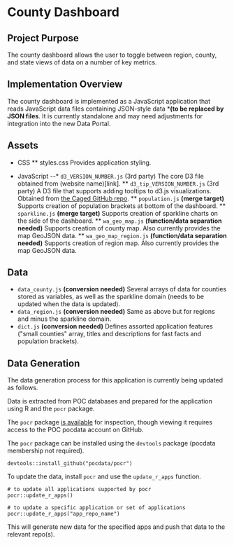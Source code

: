 # County Dashboard
## Project Purpose
The county dashboard allows the user to toggle between region, county, and state 
views of data on a number of key metrics.

## Implementation Overview
The county dashboard is implemented as a JavaScript application that reads
JavaScript data files containing JSON-style data ***(to be replaced by JSON
files**. It is currently standalone and may need adjustments for integration 
into the new Data Portal.

## Assets
* CSS
** styles.css
Provides application styling.

* JavaScript
--* `d3_VERSION_NUMBER.js` (3rd party)
The core D3 file obtained from (website name)[link].
** `d3_tip_VERSION_NUMBER.js` (3rd party)
A D3 file that supports adding tooltips to d3.js visualizations. Obtained from
[the Caged GitHub repo](https://github.com/caged/d3-tip).
** `population.js` **(merge target)**
Supports creation of population brackets at bottom of the dashboard.
** `sparkline.js` **(merge target)**
Supports creation of sparkline charts on the side of the dashboard.
** `wa_geo_map.js` **(function/data separation needed)**
Supports creation of county map. Also currently provides the map GeoJSON data.
** `wa_geo_map_region.js` **(function/data separation needed)**
Supports creation of region map. Also currently provides the map GeoJSON data.

## Data
* `data_county.js` **(conversion needed)**
Several arrays of data for counties stored as variables, as well as the 
sparkline domain (needs to be updated when the data is updated).
* `data_region.js` **(conversion needed)**
Same as above but for regions and minus the sparkline domain.
* `dict.js` **(conversion needed)**
Defines assorted application features ("small counties" array, titles and 
descriptions for fast facts and population brackets).

## Data Generation
The data generation process for this application is currently being updated as
follows.

Data is extracted from POC databases and prepared for the application using R
and the `pocr` package.

The `pocr` package [is available](https://github.com/pocdata/pocr/tree/master/R)
for inspection, though viewing it requires access to the POC pocdata account
on GitHub.

The `pocr` package can be installed using the `devtools` package (pocdata 
membership not required).

```
devtools::install_github("pocdata/pocr")
```

To update the data, install `pocr` and use the `update_r_apps` function.

```
# to update all applications supported by pocr
pocr::update_r_apps()

# to update a specific application or set of applications
pocr::update_r_apps("app_repo_name")
```

This will generate new data for the specified apps and push that data to the
relevant repo(s). 
